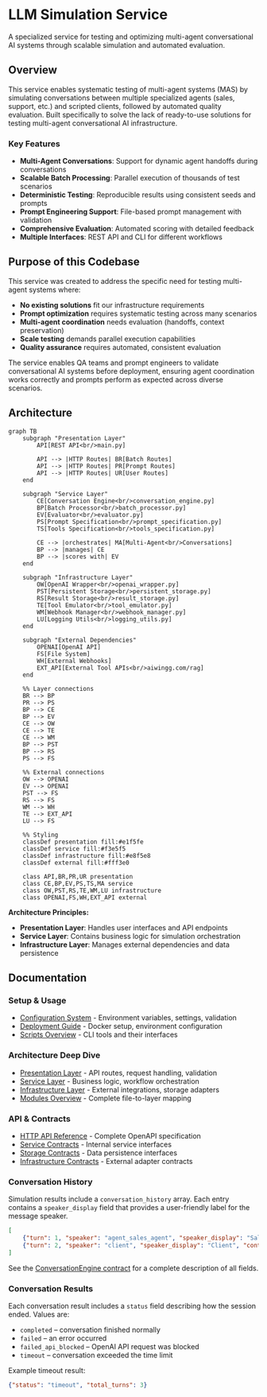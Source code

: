 # LLM Simulation Service

A specialized service for testing and optimizing multi-agent conversational AI systems through scalable simulation and automated evaluation.

## Overview

This service enables systematic testing of multi-agent systems (MAS) by simulating conversations between multiple specialized agents (sales, support, etc.) and scripted clients, followed by automated quality evaluation. Built specifically to solve the lack of ready-to-use solutions for testing multi-agent conversational AI infrastructure.

### Key Features

- **Multi-Agent Conversations**: Support for dynamic agent handoffs during conversations
- **Scalable Batch Processing**: Parallel execution of thousands of test scenarios  
- **Deterministic Testing**: Reproducible results using consistent seeds and prompts
- **Prompt Engineering Support**: File-based prompt management with validation
- **Comprehensive Evaluation**: Automated scoring with detailed feedback
- **Multiple Interfaces**: REST API and CLI for different workflows

## Purpose of this Codebase

This service was created to address the specific need for testing multi-agent systems where:

- **No existing solutions** fit our infrastructure requirements
- **Prompt optimization** requires systematic testing across many scenarios
- **Multi-agent coordination** needs evaluation (handoffs, context preservation)
- **Scale testing** demands parallel execution capabilities
- **Quality assurance** requires automated, consistent evaluation

The service enables QA teams and prompt engineers to validate conversational AI systems before deployment, ensuring agent coordination works correctly and prompts perform as expected across diverse scenarios.

## Architecture

```mermaid
graph TB
    subgraph "Presentation Layer"
        API[REST API<br/>main.py]
        
        API --> |HTTP Routes| BR[Batch Routes]
        API --> |HTTP Routes| PR[Prompt Routes] 
        API --> |HTTP Routes| UR[User Routes]
    end
    
    subgraph "Service Layer"
        CE[Conversation Engine<br/>conversation_engine.py]
        BP[Batch Processor<br/>batch_processor.py]
        EV[Evaluator<br/>evaluator.py]
        PS[Prompt Specification<br/>prompt_specification.py]
        TS[Tools Specification<br/>tools_specification.py]
        
        CE --> |orchestrates| MA[Multi-Agent<br/>Conversations]
        BP --> |manages| CE
        BP --> |scores with| EV
    end
    
    subgraph "Infrastructure Layer"
        OW[OpenAI Wrapper<br/>openai_wrapper.py]
        PST[Persistent Storage<br/>persistent_storage.py]
        RS[Result Storage<br/>result_storage.py]
        TE[Tool Emulator<br/>tool_emulator.py]
        WM[Webhook Manager<br/>webhook_manager.py]
        LU[Logging Utils<br/>logging_utils.py]
    end
    
    subgraph "External Dependencies"
        OPENAI[OpenAI API]
        FS[File System]
        WH[External Webhooks]
        EXT_API[External Tool APIs<br/>aiwingg.com/rag]
    end
    
    %% Layer connections
    BR --> BP
    PR --> PS
    BP --> CE
    BP --> EV
    CE --> OW
    CE --> TE
    CE --> WM
    BP --> PST
    BP --> RS
    PS --> FS
    
    %% External connections
    OW --> OPENAI
    EV --> OPENAI
    PST --> FS
    RS --> FS
    WM --> WH
    TE --> EXT_API
    LU --> FS
    
    %% Styling
    classDef presentation fill:#e1f5fe
    classDef service fill:#f3e5f5  
    classDef infrastructure fill:#e8f5e8
    classDef external fill:#fff3e0
    
    class API,BR,PR,UR presentation
    class CE,BP,EV,PS,TS,MA service
    class OW,PST,RS,TE,WM,LU infrastructure
    class OPENAI,FS,WH,EXT_API external
```

**Architecture Principles:**
- **Presentation Layer**: Handles user interfaces and API endpoints
- **Service Layer**: Contains business logic for simulation orchestration
- **Infrastructure Layer**: Manages external dependencies and data persistence

## Documentation

### Setup & Usage
- [Configuration System](docs/configuration/config_system.md) - Environment variables, settings, validation
- [Deployment Guide](docs/deployment/deployment_guide.md) - Docker setup, environment configuration
- [Scripts Overview](docs/scripts_overview.md) - CLI tools and their interfaces

### Architecture Deep Dive
- [Presentation Layer](docs/layers/presentation_layer.md) - API routes, request handling, validation
- [Service Layer](docs/layers/service_layer.md) - Business logic, workflow orchestration
- [Infrastructure Layer](docs/layers/infrastructure_layer.md) - External integrations, storage adapters
- [Modules Overview](docs/modules_overview.md) - Complete file-to-layer mapping

### API & Contracts
- [HTTP API Reference](docs/contracts/http_api_openapi.yaml) - Complete OpenAPI specification
- [Service Contracts](docs/contracts/service_layer_contracts/) - Internal service interfaces
- [Storage Contracts](docs/contracts/storage_contracts/) - Data persistence interfaces
- [Infrastructure Contracts](docs/contracts/infra_util_contracts/) - External adapter contracts

### Conversation History

Simulation results include a `conversation_history` array. Each entry contains a
`speaker_display` field that provides a user-friendly label for the message
speaker.

```json
[
    {"turn": 1, "speaker": "agent_sales_agent", "speaker_display": "Sales Agent", "content": "Hello"},
    {"turn": 2, "speaker": "client", "speaker_display": "Client", "content": "Hi"}
]
```

See the [ConversationEngine contract](docs/contracts/service_layer_contracts/conversational_engine_contract.md)
for a complete description of all fields.

### Conversation Results

Each conversation result includes a `status` field describing how the session ended. Values are:

- `completed` – conversation finished normally
- `failed` – an error occurred
- `failed_api_blocked` – OpenAI API request was blocked
- `timeout` – conversation exceeded the time limit

Example timeout result:

```json
{"status": "timeout", "total_turns": 3}
```
